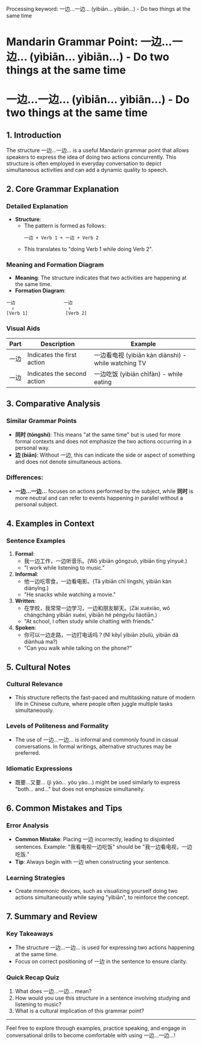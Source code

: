 Processing keyword: 一边...一边... (yìbiān... yìbiān...) - Do two things at the same time
# Mandarin Grammar Point: 一边...一边... (yìbiān... yìbiān...) - Do two things at the same time
# 一边...一边... (yìbiān... yìbiān...) - Do two things at the same time
## 1. Introduction
The structure 一边...一边... is a useful Mandarin grammar point that allows speakers to express the idea of doing two actions concurrently. This structure is often employed in everyday conversation to depict simultaneous activities and can add a dynamic quality to speech.
## 2. Core Grammar Explanation
### Detailed Explanation
- **Structure**: 
  - The pattern is formed as follows:
    ```
    一边 + Verb 1 + 一边 + Verb 2
    ```
  - This translates to "doing Verb 1 while doing Verb 2".
### Meaning and Formation Diagram
- **Meaning**: The structure indicates that two activities are happening at the same time.
- **Formation Diagram**:
```
一边                  一边
  ↓                    ↓
[Verb 1]              [Verb 2]
```
### Visual Aids
| Part     | Description                      | Example                                                   |
|----------|----------------------------------|-----------------------------------------------------------|
| 一边    | Indicates the first action      | 一边看电视 (yìbiān kàn diànshì) - while watching TV     |
| 一边    | Indicates the second action     | 一边吃饭 (yìbiān chīfàn) - while eating                  |
## 3. Comparative Analysis
### Similar Grammar Points
- **同时 (tóngshí)**: This means "at the same time" but is used for more formal contexts and does not emphasize the two actions occurring in a personal way.
- **边 (biān)**: Without 一边, this can indicate the side or aspect of something and does not denote simultaneous actions.
### Differences:
- **一边...一边...** focuses on actions performed by the subject, while **同时** is more neutral and can refer to events happening in parallel without a personal subject.
## 4. Examples in Context
### Sentence Examples
1. **Formal**: 
   - 我一边工作，一边听音乐。(Wǒ yìbiān gōngzuò, yìbiān tīng yīnyuè.)
   - "I work while listening to music."
2. **Informal**:
   - 他一边吃零食，一边看电影。(Tā yìbiān chī língshí, yìbiān kàn diànyǐng.)
   - "He snacks while watching a movie."
3. **Written**:
   - 在学校，我常常一边学习，一边和朋友聊天。(Zài xuéxiào, wǒ chángcháng yìbiān xuéxí, yìbiān hé péngyǒu liáotiān.)
   - "At school, I often study while chatting with friends."
4. **Spoken**:
   - 你可以一边走路，一边打电话吗？(Nǐ kěyǐ yìbiān zǒulù, yìbiān dǎ diànhuà ma?)
   - "Can you walk while talking on the phone?"
## 5. Cultural Notes
### Cultural Relevance
- This structure reflects the fast-paced and multitasking nature of modern life in Chinese culture, where people often juggle multiple tasks simultaneously.
### Levels of Politeness and Formality
- The use of 一边...一边... is informal and commonly found in casual conversations. In formal writings, alternative structures may be preferred.
### Idiomatic Expressions
- 既要...又要... (jì yào... yòu yào...) might be used similarly to express "both... and..." but does not emphasize simultaneity.
## 6. Common Mistakes and Tips
### Error Analysis
- **Common Mistake**: Placing 一边 incorrectly, leading to disjointed sentences. Example: "我看电视一边吃饭" should be "我一边看电视，一边吃饭."
- **Tip**: Always begin with 一边 when constructing your sentence.
### Learning Strategies
- Create mnemonic devices, such as visualizing yourself doing two actions simultaneously while saying "yìbiān", to reinforce the concept.
## 7. Summary and Review
### Key Takeaways
- The structure 一边...一边... is used for expressing two actions happening at the same time.
- Focus on correct positioning of 一边 in the sentence to ensure clarity.
### Quick Recap Quiz
1. What does 一边...一边... mean?
2. How would you use this structure in a sentence involving studying and listening to music?
3. What is a cultural implication of this grammar point?
---
Feel free to explore through examples, practice speaking, and engage in conversational drills to become comfortable with using 一边...一边...!
